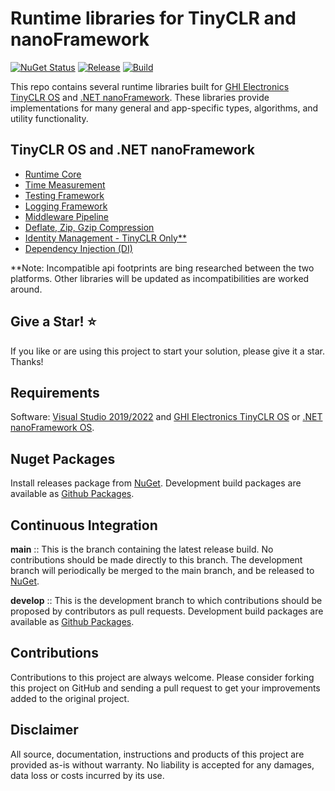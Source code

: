 # Runtime libraries for TinyCLR and nanoFramework

[![NuGet Status](http://img.shields.io/nuget/v/Bytewizer.TinyCLR.Core.svg?style=flat&logo=nuget)](https://www.nuget.org/packages?q=bytewizer)
[![Release](https://github.com/bytewizer/runtime/actions/workflows/release.yml/badge.svg)](https://github.com/bytewizer/runtime/actions/workflows/release.yml)
[![Build](https://github.com/bytewizer/runtime/actions/workflows/actions.yml/badge.svg)](https://github.com/bytewizer/runtime/actions/workflows/actions.yml)

This repo contains several runtime libraries built for [GHI Electronics TinyCLR OS](https://www.ghielectronics.com/) and [.NET nanoFramework](https://www.nanoFramework.net). These libraries provide implementations for many general and app-specific types, algorithms, and utility functionality.

## TinyCLR OS and .NET nanoFramework

* [Runtime Core](https://github.com/bytewizer/runtime/tree/develop/src/core)
* [Time Measurement](https://github.com/bytewizer/runtime/tree/develop/src/stopwatch)
* [Testing Framework](https://github.com/bytewizer/runtime/tree/develop/src/assertions) 
* [Logging Framework](https://github.com/bytewizer/runtime/tree/develop/src/logging) 
* [Middleware Pipeline](https://github.com/bytewizer/runtime/tree/develop/src/pipeline) 
* [Deflate, Zip, Gzip Compression](https://github.com/bytewizer/runtime/tree/develop/src/compression)  
* [Identity Management - TinyCLR Only**](https://github.com/bytewizer/runtime/tree/develop/src/identity)
* [Dependency Injection (DI)](https://github.com/bytewizer/runtime/tree/develop/src/di)

**Note: Incompatible api footprints are bing researched between the two platforms. Other libraries will be updated as incompatibilities are worked around.  

## Give a Star! :star:

If you like or are using this project to start your solution, please give it a star. Thanks!

## Requirements

Software: <a href="https://visualstudio.microsoft.com/downloads/">Visual Studio 2019/2022</a> and <a href="https://www.ghielectronics.com/">GHI Electronics TinyCLR OS</a> or <a href="https://www.nanoFramework.net/">.NET nanoFramework OS</a>.  

## Nuget Packages

Install releases package from [NuGet](https://www.nuget.org/packages?q=bytewizer). Development build packages are available as [Github Packages](https://github.com/bytewizer?tab=packages).

## Continuous Integration

**main** :: This is the branch containing the latest release build. No contributions should be made directly to this branch. The development branch will periodically be merged to the main branch, and be released to [NuGet](https://www.nuget.org/packages?q=bytewizer).

**develop** :: This is the development branch to which contributions should be proposed by contributors as pull requests. Development build packages are available as [Github Packages](https://github.com/bytewizer?tab=packages).

## Contributions

Contributions to this project are always welcome. Please consider forking this project on GitHub and sending a pull request to get your improvements added to the original project.

## Disclaimer

All source, documentation, instructions and products of this project are provided as-is without warranty. No liability is accepted for any damages, data loss or costs incurred by its use.